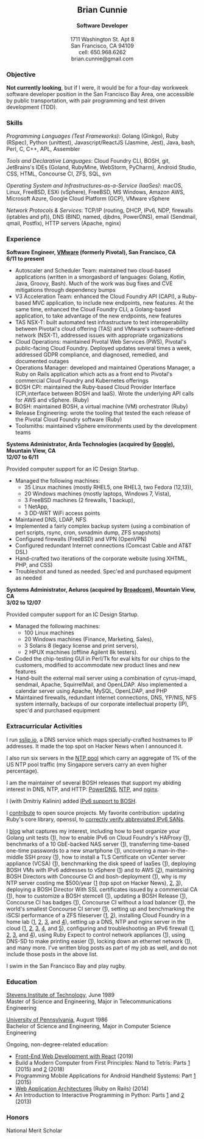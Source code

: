 <!-- https://markdowntohtml.com/ to convert -->
<!-- tidy -im -w 120 index.html # to tidy -->
<h2 align="center">Brian Cunnie</h2>

<h4 align="center">Software Developer</h4>

<p align="center">
1711 Washington St. Apt 8<br />
San Francisco, CA  94109<br />
cell: 650.968.6262<br />
brian.cunnie@gmail.com
</p>

### Objective

**Not currently looking**, but if I were, it would be for a four-day workweek
software developer position in the San Francisco Bay Area, one accessible by
public transportation, with pair programming and test driven development (TDD).

### Skills

_Programming Languages (Test Frameworks)_: Golang (Ginkgo), Ruby (RSpec), Python
(unittest), Javascript/ReactJS (Jasmine, Jest), Java, bash, Perl, C, C++, APL,
Assembler

_Tools and Declarative Languages_: Cloud Foundry CLI, BOSH, git, JetBrains's
IDEs (Goland, RubyMine, WebStorm, PyCharm), Android Studio, CSS, HTML, Concourse
CI, ZFS, SQL, svn

_Operating System and Infrastructures-as-a-Service (IaaSes)_: macOS, Linux,
FreeBSD, ESXi (vSphere), FreeBSD, MS Windows, Amazon AWS, Microsoft Azure,
Google Cloud Platform (GCP), VMware vSphere

_Network Protocols & Services_: TCP/IP (routing, DHCP, IPv6, NDP, firewalls
(iptables and pf)), DNS (BIND, named, djbdns, PowerDNS), email (Sendmail, qmail,
Postfix), HTTP servers (Apache, nginx)

### Experience

**Software Engineer, [VMware](https://vmware.com/) (formerly Pivotal), San Francisco, CA<br />
6/11 to present**

- Autoscaler and Scheduler Team: maintained two cloud-based applications
  (written in a smorgasbord of languages: Golang, Kotlin, Java, Groovy, Bash).
  Much of the work was bug fixes and CVE mitigations through dependency bumps
- V3 Acceleration Team: enhanced the Cloud Foundry API (CAPI), a Ruby-based MVC
  application, to include new endpoints, new features. At the same time,
  enhanced the Cloud Foundry CLI, a Golang-based application, to take advantage
  of the new endpoints, new features
- TAS NSX-T: built automated test infrastructure to test interoperability
  between Pivotal's cloud offering (TAS) and VMware's software-defined network
  (NSX-T), addressed issues with appropriate organizations
- Cloud Operations: maintained Pivotal Web Services (PWS), Pivotal's
  public-facing Cloud Foundry. Deployed updates several times a week, addressed
  GDPR compliance, and diagnosed, remedied, and documented outages
- Operations Manager: developed and maintained Operations Manager, a Ruby on
  Rails application which acts as a front end to Pivotal's commercial Cloud
  Foundry and Kubernetes offerings
- BOSH CPI: maintained the Ruby-based Cloud Provider Interface (CPI,interface
  between BOSH and IaaS). Wrote the underlying API calls for AWS and vSphere.
  (Ruby)
- BOSH: maintained BOSH, a virtual machine (VM) orchestrator (Ruby)
- Release Engineering: wrote the tooling that tested the each release of
  the Pivotal Cloud Foundry software (Ruby)
- Toolsmiths: maintained vSphere environments used by the development teams

**Systems Administrator, Arda Technologies (acquired by
[Google](https://www.google.com/)), Mountain View, CA<br />
12/07 to 6/11**

Provided computer support for an IC Design Startup.

* Managed the following machines:
    * 35 Linux machines (mostly RHEL5, one RHEL3, two Fedora (12,13)),
    * 20 Windows machines (mostly laptops, Windows 7, Vista),
    * 3 FreeBSD machines (2 firewalls, 1 backup),
    * 1 NetApp,
    * 3 DD-WRT WiFi access points
* Maintained DNS, LDAP, NFS
* Implemented a fairly complex backup system (using a combination of perl scripts, rsync, cron, svnadmin dump, ZFS snapshots)
* Configured firewalls (FreeBSD) and VPN (OpenVPN)
* Configured redundant Internet connections (Comcast Cable and AT&T DSL)
* Hand-crafted two iterations of the corporate website (using XHTML, PHP, and CSS)
* Troubleshot and tuned as needed. Spec'ed and purchased equipment as needed

**Systems Administrator, Aeluros (acquired by
[Broadcom](https://www.broadcom.com/)), Mountain View, CA<br />
3/02 to 12/07**

Provided computer support for an IC Design Startup.

* Managed the following machines:
    * 100 Linux machines
    * 20 Windows machines (Finance, Marketing, Sales),
    * 3 Solaris 8 (legacy license and print servers),
    * 2 HPUX machines (offline Agilent 8k testers).
* Coded the chip-testing GUI in Perl/Tk for eval kits for our chips to the customers, modified to accommodate new product lines and new features
* Hand-built the external mail server using a combination of cyrus-imapd, sendmail, Apache, SquirrelMail, and OpenLDAP. Also implemented a calendar server using Apache, MySQL, OpenLDAP, and PHP
* Maintained firewalls, redundant internet connections, DNS, YP/NIS, NFS system internally, backups of our corporate intellectual property (IP), spec'd and purchased equipment

### Extracurricular Activities

I run [sslip.io](https://sslip.io/), a DNS service which maps specially-crafted
hostnames to IP addresses. It made the top spot on Hacker News when I announced
it.

I also run six servers in the [NTP pool](https://www.ntppool.org/user/cunnie)
which carry an aggregate of 1% of the US NTP pool traffic (my Singapore servers
carry an even higher percentage).

I am the maintainer of several BOSH releases that support my abiding interest in
DNS, NTP, and HTTP:
[PowerDNS](https://github.com/cloudfoundry-community/pdns-release),
[NTP](https://github.com/cloudfoundry-community/ntp-release), and
[nginx](https://github.com/cloudfoundry-community/nginx-release).

I (with Dmitriy Kalinin) added [IPv6 support to
BOSH](https://bosh.io/docs/guide-ipv6-on-vsphere/).

I [contribute](https://github.com/cunnie?tab=contributions) to open source
projects. My favorite contribution: updating Ruby's core library, openssl, to
[correctly verify abbreviated IPv6
SANs](https://github.com/ruby/openssl/commit/9322a104d16b02c7a79f9ab589859c9d63fabf52).

I [blog](https://engineering.pivotal.io/authors/cunnie/) what captures my
interest, including how to best organize your Golang unit tests
([1](https://engineering.pivotal.io/post/go-flow-tests-like-code/)), how to
enable IPv6 on Cloud Foundry's HAProxy
([1](https://engineering.pivotal.io/post/haproxy-ipv6/)), benchmarks of a 10
GbE-backed NAS server
([1](https://engineering.pivotal.io/post/nas-performance-tuning/)), transferring
time-based one-time passwords to a new smartphone
([1](https://engineering.pivotal.io/post/totp/)), uncovering a man-in-the-middle
SSH proxy ([1](https://engineering.pivotal.io/post/ssh_handshake_failed/)), how
to install a TLS Certificate on vCenter server appliance (VCSA)
([1](https://engineering.pivotal.io/post/vcenter_6.7_tls/)), benchmarking the
disk speed of IaaSes
([1](https://engineering.pivotal.io/post/gobonniego_results/)), deploying BOSH
VMs with IPv6 addresses to vSphere
([1](https://engineering.pivotal.io/post/bosh-on-ipv6-2/)) and to AWS
([2](https://engineering.pivotal.io/post/bosh-on-ipv6/)), maintaining BOSH
Directors with Concourse CI and bosh-deployment
([1](https://engineering.pivotal.io/post/bosh-deployed-with-concourse/)), why is
my NTP server costing me $500/year
([1](https://content.pivotal.io/blog/why-is-my-ntp-server-costing-500-year-part-1)
(top spot on Hacker News),
[2](https://content.pivotal.io/blog/why-is-my-ntp-server-costing-me-500-year-part-2-characterizing-the-ntp-clients),
[3](https://engineering.pivotal.io/post/ntp-costs-500/)), deploying a BOSH
Director With SSL certificates issued by a commercial CA
([1](https://engineering.pivotal.io/post/bosh-ssl/)), how to customize a BOSH
stemcell ([1](https://engineering.pivotal.io/post/bosh-customize-stemcell/)),
updating a BOSH Release
([1](https://engineering.pivotal.io/post/updating-a-bosh-release/)), Concourse
CI has badges ([1](https://engineering.pivotal.io/post/concourse-badges/)),
Concourse CI without a load balancer
([1](https://engineering.pivotal.io/post/concourse-no-elb/)), the world's
smallest Concourse CI server
([1](https://engineering.pivotal.io/post/worlds-smallest-concourse-server/)),
setting up and benchmarking the iSCSI performance of a ZFS fileserver
([1](https://content.pivotal.io/blog/a-high-performing-mid-range-nas-server),
[2](https://content.pivotal.io/blog/a-high-performing-mid-range-nas-server-part-2-performance-tuning-for-iscsi)),
installing Cloud Foundry in a home lab
([1](https://content.pivotal.io/blog/worlds-smallest-iaas-part-1),
[2](https://content.pivotal.io/blog/worlds-smallest-iaas-part-2),
[3](https://content.pivotal.io/blog/worlds-smallest-iaas-part-3-the-paas), and
[4](https://content.pivotal.io/blog/worlds-smallest-iaas-part-4-hello-world)),
setting up a DNS, NTP and nginx server in the cloud
([1](https://content.pivotal.io/blog/setting-up-a-freebsd-server-on-hetzner-part-1-base-install-and-ssh),
[2](https://content.pivotal.io/blog/setting-up-a-freebsd-server-on-hetzner-part-2-dns-nameserver),
[3](https://content.pivotal.io/blog/your-server-has-participated-in-a-very-large-scale-attack),
[4](https://content.pivotal.io/blog/setting-up-a-freebsd-server-on-hetzner-part-4-nginx),
and
[5](https://content.pivotal.io/blog/setting-up-a-freebsd-server-on-hetzner-part-5-php-ssi-ssl-redirects)),
configuring and troubleshooting an IPv6 firewall
([1](https://content.pivotal.io/blog/configuring-freebsd-9-1-as-a-native-ipv6-dhcp-client),
[2](https://content.pivotal.io/blog/a-barebones-pf-ipv6-firewall-ruleset),
[3](https://content.pivotal.io/blog/how-i-grabbed-18-quintillion-ip-addresses-from-comcast-and-they-didnt-even-care),
and
[4](https://content.pivotal.io/blog/troubleshooting-ipv6-firewall-rulesets-using-tcpdump-and-pflog)),
using Ruby Expect to control network appliances
([1](https://content.pivotal.io/blog/using-ruby-expect-library-to-reboot-ruckus-wireless-access-points-via-ssh)),
using DNS-SD to make printing easier
([1](https://content.pivotal.io/blog/making-printers-and-common-resources-available-to-separate-network-segments-via-bonjour-and-dns-sd)),
locking down an ethernet network
([1](https://content.pivotal.io/blog/shunting-ethernet-guests-to-a-safe-network)),
and many more. I've written blog posts as part of my job as well, and do not
include those posts in the above list.

I swim in the San Francisco Bay and play rugby.

### Education

[Stevens Institute of Technology](https://www.stevens.edu/sit/), June 1989<br />
Master of Science and Engineering, Major in Telecommunications Engineering

[University of Pennsylvania](https://www.upenn.edu/), August 1986<br />
Bachelor of Science and Engineering, Major in Computer Science Engineering

Ongoing, non-degree-related education:

- [Front-End Web Development with React](https://www.coursera.org/account/accomplishments/certificate/VS6C5XTSSF6K) (2019)
- Build a Modern Computer from First Principles: Nand to Tetris: Parts
  [1](https://www.coursera.org/account/accomplishments/certificate/3GXLPXU6MFRM) (2015) and
  [2](https://www.coursera.org/account/accomplishments/certificate/8PFEYLD45R) (2018)
- Programming Mobile Applications for Android Handheld Systems: Part
  [1](https://www.coursera.org/account/accomplishments/certificate/YCZ54M3QJU) (2015)
- [Web Application
  Architectures](https://www.coursera.org/account/accomplishments/certificate/BT4R5EZX9Z)
  (Ruby on Rails) (2014)
- An Introduction to Interactive Programming in Python: Parts
  [1](https://www.coursera.org/account/accomplishments/certificate/NC9TKC5YDE) and
  [2](https://www.coursera.org/account/accomplishments/certificate/6FCYBUF2MX) (2013)

### Honors

National Merit Scholar

